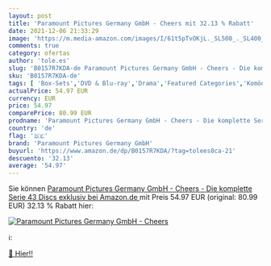 ```yaml
---
layout: post
title: 'Paramount Pictures Germany GmbH - Cheers mit 32.13 % Rabatt'
date: 2021-12-06 21:33:29
image: 'https://m.media-amazon.com/images/I/61t5pTvOKjL._SL500_._SL400_.jpg'
comments: true
category: ofertas
author: 'tole.es'
slug: 'B0157R7KDA-de Paramount Pictures Germany GmbH - Cheers - Die komplette...'
sku: 'B0157R7KDA-de'
tags: [ 'Box-Sets','DVD & Blu-ray','Drama','Featured Categories','Komödie & Unterhaltung','Serien & TV-Produktionen','paramount pictures germany gmbh', ]
actualPrice: 54.97 EUR
currency: EUR
price: 54.97
comparePrice: 80.99 EUR
prodname: 'Paramount Pictures Germany GmbH - Cheers - Die komplette Serie  43 Discs   exklusiv bei Amazon.de '
country: 'de'
flag: '🇩🇪'
brand: 'Paramount Pictures Germany GmbH'
buyurl: 'https://www.amazon.de/dp/B0157R7KDA/?tag=tolees0ca-21'
descuento: '32.13'
average: '54.97'
---
```


Sie können [Paramount Pictures Germany GmbH - Cheers - Die komplette Serie  43 Discs   exklusiv bei Amazon.de ](https://www.amazon.de/dp/B0157R7KDA/?tag=tolees0ca-21) mit Preis 54.97 EUR (original: 80.99 EUR) 32.13 % Rabatt hier:

[![Paramount Pictures Germany GmbH - Cheers](https://m.media-amazon.com/images/I/61t5pTvOKjL._SL500_._SL400_.jpg)](https://www.amazon.de/dp/B0157R7KDA/?tag=tolees0ca-21)

ℹ️:


[🛒 Hier!!](https://www.amazon.de/dp/B0157R7KDA/?tag=tolees0ca-21)
